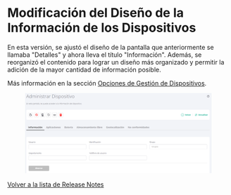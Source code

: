 # Modificación del Diseño de la Información de los Dispositivos

En esta versión, se ajustó el diseño de la pantalla que anteriormente se llamaba "Detalles" y ahora lleva el título "Información". Además, se reorganizó el contenido para lograr un diseño más organizado y permitir la adición de la mayor cantidad de información posible.

Más información en la sección [Opciones de Gestión de Dispositivos](../../portal/dispositivos/lista-de-dispositivos/opciones-de-administracion-de-dispositivos-1.md).

<figure><img src="../../.gitbook/assets/image (201).png" alt=""><figcaption></figcaption></figure>

[Volver a la lista de Release Notes](./)
